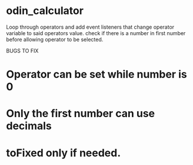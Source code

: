 # odin_calculator

Loop through operators and add event listeners that change
operator variable to said operators value.
check if there is a number in first number before allowing operator to be selected.


BUGS TO FIX
# Operator can be set while number is 0
# Only the first number can use decimals
# toFixed only if needed.